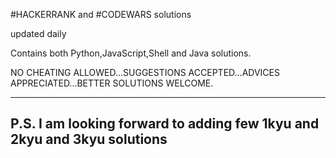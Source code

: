 #HACKERRANK and #CODEWARS solutions

updated daily

Contains both Python,JavaScript,Shell and Java solutions.

NO CHEATING ALLOWED...SUGGESTIONS ACCEPTED...ADVICES APPRECIATED...BETTER SOLUTIONS WELCOME.

-----------------------------------
P.S. I am looking forward to adding few 1kyu and 2kyu and 3kyu solutions
-----------------------------------

